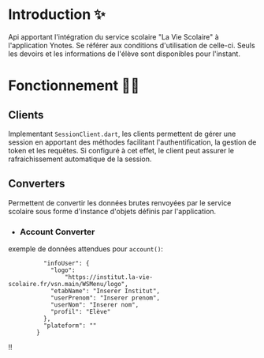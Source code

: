 # Introduction ✨
Api apportant l'intégration du service scolaire "La Vie Scolaire" à l'application Ynotes. Se référer aux conditions d'utilisation de celle-ci.
Seuls les devoirs et les informations de l'élève sont disponibles pour l'instant.

# Fonctionnement 🧙🏻
## Clients
Implementant `SessionClient.dart`, les clients permettent de gérer une session en apportant des méthodes facilitant l'authentification, la gestion de token et les requêtes. Si configuré à cet effet, le client peut assurer le rafraichissement automatique de la session.

## Converters
Permettent de convertir les données brutes renvoyées par le service scolaire sous forme d'instance d'objets définis par l'application.
- ### Account Converter
exemple de données attendues pour `account()`:
```json{
          "infoUser": {
            "logo":
                "https://institut.la-vie-scolaire.fr/vsn.main/WSMenu/logo",
            "etabName": "Inserer Institut",
            "userPrenom": "Inserer prenom",
            "userNom": "Inserer nom",
            "profil": "Elève"
          },
          "plateform": ""
        }
```
!!